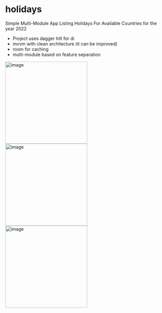 # holidays
Simple Multi-Module App Listing Holidays For Available Countries for the year 2022
- Project uses dagger hilt for di
- mvvm with clean architecture (it can be improved)
- room for caching
- multi-module based on feature separation

<p float="left">
<img width="260" alt="image" src="https://user-images.githubusercontent.com/38665969/156888082-bd9631ae-b7cc-465d-9ae3-0a0be77119d1.png">
<img width="260" alt="image" src="https://user-images.githubusercontent.com/38665969/156888099-e2bd9c26-f697-40ec-ba55-931b2f9800c4.png">
<img width="260" alt="image" src="https://user-images.githubusercontent.com/38665969/156888113-cc6402aa-af6a-4704-af32-e9ef34088130.png">
</p>
